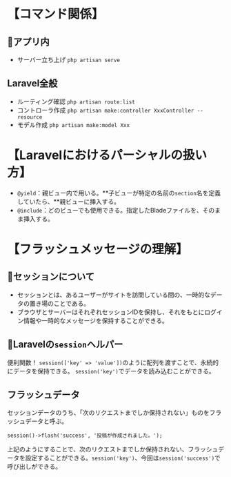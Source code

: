 # 【コマンド関係】
## 🍠アプリ内
* サーバー立ち上げ
  `php artisan serve`
## Laravel全般
* ルーティング確認
  `php artisan route:list`
* コントローラ作成
  `php artisan make:controller XxxController --resource`
* モデル作成
  `php artisan make:model Xxx`

# 【Laravelにおけるパーシャルの扱い方】
* `@yield`：親ビュー内で用いる。**子ビューが特定の名前の`section`名を定義していたら、**親ビューに挿入する。
* `@include`：どのビューでも使用できる。指定したBladeファイルを、そのまま挿入する。

# 【フラッシュメッセージの理解】
## 🍠セッションについて
* セッションとは、あるユーザーがサイトを訪問している間の、一時的なデータの置き場のことである。
* ブラウザとサーバーはそれぞれセッションIDを保持し、それをもとにログイン情報や一時的なメッセージを保持することができる。

## 🍠Laravelの`session`ヘルパー
便利関数！
`session(['key' => 'value'])`のように配列を渡すことで、永続的にデータを保持できる。
`session('key')`でデータを読み込むことができる。

## フラッシュデータ
セッションデータのうち、「次のリクエストまでしか保持されない」ものをフラッシュデータと呼ぶ。
```
session()->flash('success', '投稿が作成されました。');
```
上記のようにすることで、次のリクエストまでしか保持されない、フラッシュデータを設定することができる。`session('key')`、今回は`session('success')`で呼び出しができる。